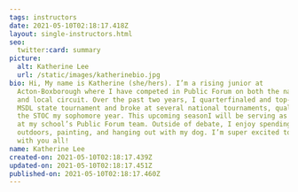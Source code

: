 ```yaml
---
tags: instructors
date: 2021-05-10T02:18:17.418Z
layout: single-instructors.html
seo:
  twitter:card: summary
picture:
  alt: Katherine Lee
  url: /static/images/katherinebio.jpg
bio: Hi, My name is Katherine (she/hers). I’m a rising junior at
  Acton-Boxborough where I have competed in Public Forum on both the national
  and local circuit. Over the past two years, I quarterfinaled and top-spoke the
  MSDL state tournament and broke at several national tournaments, qualifying to
  the STOC my sophomore year. This upcoming seasonI will be serving as captain
  at my school’s Public Forum team. Outside of debate, I enjoy spending time
  outdoors, painting, and hanging out with my dog. I’m super excited to work
  with you all!
name: Katherine Lee
created-on: 2021-05-10T02:18:17.439Z
updated-on: 2021-05-10T02:18:17.451Z
published-on: 2021-05-10T02:18:17.460Z
---
```

